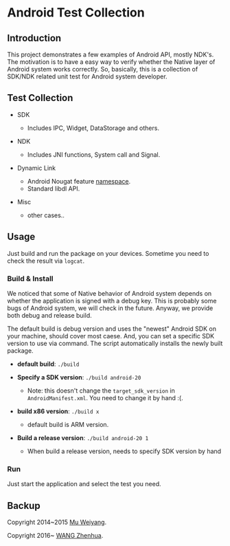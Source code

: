 # Android Test Collection

## Introduction

This project demonstrates a few examples of Android API, mostly NDK's.
The motivation is to have a easy way to verify whether the Native layer of Android system works correctly.
So, basically, this is a collection of SDK/NDK related unit test for Android system developer.


## Test Collection

* SDK
    * Includes IPC, Widget, DataStorage and others.

* NDK
    * Includes JNI functions, System call and Signal.

* Dynamic Link
    * Android Nougat feature [namespace].
    * Standard libdl API.

* Misc
    * other cases..


## Usage

Just build and run the package on your devices. Sometime you need to check the result via `logcat`.


### Build & Install

We noticed that some of Native behavior of Android system depends on whether the application is signed with a debug key.
This is probably some bugs of Android system, we will check in the future. Anyway, we provide both debug and release build.

The default build is debug version and uses the "newest" Android SDK on your machine, should cover most caese. And, you can set a specific SDK version to use via command.
The script automatically installs the newly built package.

* **default build**: `./build`

* **Specify a SDK version**: `./build android-20`
    * Note: this doesn't change the `target_sdk_version` in `AndroidManifest.xml`. You need to change it by hand :(.

* **build x86 version**: `./build x`
    * default build is ARM version.

* **Build a release version**: `./build android-20 1`
    * When build a release version, needs to specify SDK version by hand


### Run

Just start the application and select the test you need.


## Backup

Copyright 2014~2015 [Mu Weiyang].

Copyright 2016~ [WANG Zhenhua].


[namespace]: https://android-developers.blogspot.com/2016/06/android-changes-for-ndk-developers.html
[Mu Weiyang]: https://github.com/young-mu
[WANG Zhenhua]: http://jackwish.net
